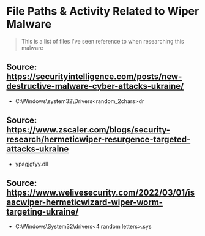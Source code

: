 # File Paths & Activity Related to Wiper Malware
> This is a list of files I've seen reference to when researching this malware

## Source: https://securityintelligence.com/posts/new-destructive-malware-cyber-attacks-ukraine/
* C:\Windows\system32\Drivers\<random_2chars>dr

## Source: https://www.zscaler.com/blogs/security-research/hermeticwiper-resurgence-targeted-attacks-ukraine
* ypagjgfyy.dll

## Source: https://www.welivesecurity.com/2022/03/01/isaacwiper-hermeticwizard-wiper-worm-targeting-ukraine/
* C:\Windows\System32\drivers\<4 random letters>.sys
